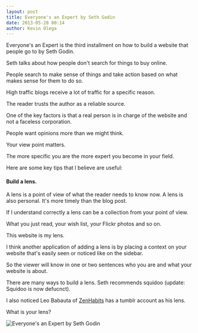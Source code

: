 ```yaml
---
layout: post
title: Everyone's an Expert by Seth Godin
date: 2013-05-28 00:14
author: Kevin Olega
---
```

Everyone's an Expert is the third installment on how to build a website that people go to by Seth Godin. 

Seth talks about how people don't search for things to buy online. 

People search to make sense of things and take action based on what makes sense for them to do so.

High traffic blogs receive a lot of traffic for a specific reason. 

The reader trusts the author as a reliable source. 

One of the key factors is that a real person is in charge of the website and not a faceless corporation. 

People want opinions more than we might think. 

Your view point matters. 

The more specific you are the more expert you become in your field.

Here are some key tips that I believe are useful:

#### Build a lens. 

A lens is a point of view of what the reader needs to know now. A lens is also personal. It's more timely than the blog post. 

If I understand correctly a lens can be a collection from your point of view. 

What you just read, your wish list, your Flickr photos and so on. 

This website is my lens.

I think another application of adding a lens is by placing a context on your website that's easily seen or noticed like on the sidebar. 

So the viewer will know in one or two sentences who you are and what your website is about.

There are many ways to build a lens. Seth recommends squidoo (update: Squidoo is now defucnct). 

I also noticed Leo Babauta of [ZenHabits](http://ZenHabits.tumblr.com) has a tumblr account as his lens.

What is your lens?

![Everyone's an Expert by Seth Godin](https://farm1.staticflickr.com/975/41889653892_ac49441e12_n.jpg)
